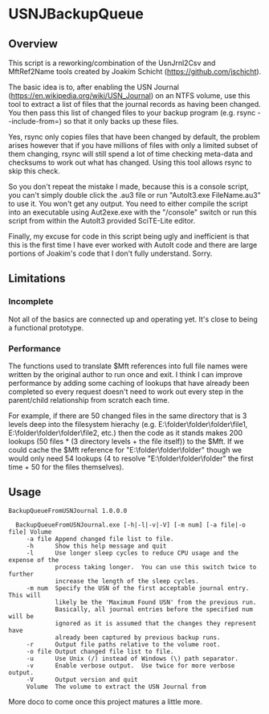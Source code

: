 # USNJBackupQueue
## Overview
This script is a reworking/combination of the UsnJrnl2Csv and MftRef2Name tools created by Joakim Schicht (https://github.com/jschicht).

The basic idea is to, after enabling the USN Journal (https://en.wikipedia.org/wiki/USN_Journal) on an NTFS volume, use this tool to extract a list of files that the journal records as having been changed.  You then pass this list of changed files to your backup program (e.g. rsync --include-from=) so that it only backs up these files.

Yes, rsync only copies files that have been changed by default, the problem arises however that if you have millions of files with only a limited subset of them changing, rsync will still spend a lot of time checking meta-data and checksums to work out what has changed.  Using this tool allows rsync to skip this check.

So you don't repeat the mistake I made, because this is a console script, you can't simply double click the .au3 file or run "AutoIt3.exe FileName.au3" to use it.  You won't get any output.  You need to either compile the script into an executable using Aut2exe.exe with the "/console" switch or run this script from within the AutoIt3 provided SciTE-Lite editor.

Finally, my excuse for code in this script being ugly and inefficient is that this is the first time I have ever worked with AutoIt code and there are large portions of Joakim's code that I don't fully understand.  Sorry.

## Limitations
### Incomplete
Not all of the basics are connected up and operating yet.  It's close to being a functional prototype.

### Performance
The functions used to translate $Mft references into full file names were written by the original author to run once and exit.  I think I can improve performance by adding some caching of lookups that have already been completed so every request doesn't need to work out every step in the parent/child relationship from scratch each time.

For example, if there are 50 changed files in the same directory that is 3 levels deep into the filesystem hierachy (e.g. E:\folder\folder\folder\file1, E:\folder\folder\folder\file2, etc.) then the code as it stands makes 200 lookups (50 files * (3 directory levels + the file itself)) to the $Mft.  If we could cache the $Mft reference for "E:\folder\folder\folder\" though we would only need 54 lookups (4 to resolve "E:\folder\folder\folder\" the first time + 50 for the files themselves).

## Usage
```
BackupQueueFromUSNJournal 1.0.0.0

  BackupQueueFromUSNJournal.exe [-h|-l|-v|-V] [-m num] [-a file|-o file] Volume
     -a file Append changed file list to file.
     -h      Show this help message and quit
     -l      Use longer sleep cycles to reduce CPU usage and the expense of the
             process taking longer.  You can use this switch twice to further
             increase the length of the sleep cycles.
     -m num  Specify the USN of the first acceptable journal entry.  This will
             likely be the 'Maximum Found USN' from the previous run.
             Basically, all journal entries before the specified num will be
             ignored as it is assumed that the changes they represent have
             already been captured by previous backup runs.
     -r      Output file paths relative to the volume root.
     -o file Output changed file list to file.
     -u      Use Unix (/) instead of Windows (\) path separator.
     -v      Enable verbose output.  Use twice for more verbose output.
     -V      Output version and quit
     Volume  The volume to extract the USN Journal from
```

More doco to come once this project matures a little more.
